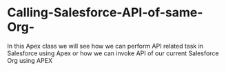# Calling-Salesforce-API-of-same-Org-
In this Apex class we will see how we can perform API related task in Salesforce using Apex or how we can invoke API of our current Salesforce Org using APEX
